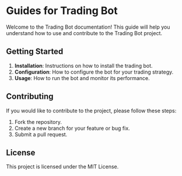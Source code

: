 # Guides for Trading Bot

Welcome to the Trading Bot documentation! This guide will help you understand how to use and contribute to the Trading Bot project.

## Getting Started

1. **Installation**: Instructions on how to install the trading bot.
2. **Configuration**: How to configure the bot for your trading strategy.
3. **Usage**: How to run the bot and monitor its performance.

## Contributing

If you would like to contribute to the project, please follow these steps:
1. Fork the repository.
2. Create a new branch for your feature or bug fix.
3. Submit a pull request.

## License

This project is licensed under the MIT License.
